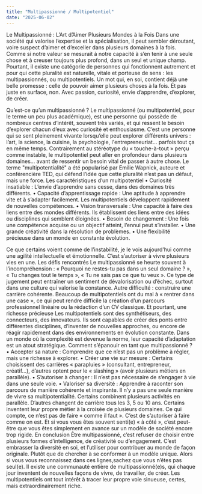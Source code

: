 ```yaml
---
title: "Multipassionné / Multipotentiel"
date: "2025-06-02"
---
```


Le Multipassionné : L’Art d’Aimer Plusieurs Mondes à la Fois
Dans une société qui valorise l’expertise et la spécialisation, il peut sembler déroutant, voire suspect d’aimer et d’exceller dans plusieurs domaines à la fois. Comme si notre valeur se mesurait à notre capacité à s’en tenir à une seule chose et à creuser toujours plus profond, dans un seul et unique champ.
Pourtant, il existe une catégorie de personnes qui fonctionnent autrement et pour qui cette pluralité est naturelle, vitale et porteuse de sens : les multipassionnés, ou multipotentiels. Un mot qui, en soi, contient déjà une belle promesse : celle de pouvoir aimer plusieurs choses à la fois. Et pas juste en surface, non. Avec passion, curiosité, envie d’apprendre, d’explorer, de créer.

Qu’est-ce qu’un multipassionné ?
Le multipassionné (ou multipotentiel, pour le terme un peu plus académique), est une personne qui possède de nombreux centres d’intérêt, souvent très variés, et qui ressent le besoin d’explorer chacun d’eux avec curiosité et enthousiasme. C’est une personne qui se sent pleinement vivante lorsqu’elle peut explorer différents univers : l’art, la science, la cuisine, la psychologie, l'entrepreneuriat… parfois tout ça en même temps. Contrairement au stéréotype du « touche-à-tout » perçu comme instable, le multipotentiel peut aller en profondeur dans plusieurs domaines… avant de ressentir un besoin vital de passer à autre chose.
Le terme "multipotentialité" a été popularisé par Emilie Wapnick, auteure et conférencière TED, qui défend l’idée que cette pluralité n’est pas un défaut, mais une force.
Les caractéristiques d’un multipotentiel
•	Curiosité insatiable : L’envie d’apprendre sans cesse, dans des domaines très différents.
•	Capacité d’apprentissage rapide : Une aptitude à apprendre vite et à s’adapter facilement. Les multipotentiels développent rapidement de nouvelles compétences.
•	Vision transversale : Une capacité à faire des liens entre des mondes différents. Ils établissent des liens entre des idées ou disciplines qui semblent éloignées.
•	Besoin de changement : Une fois une compétence acquise ou un objectif atteint, l’ennui peut s’installer.
•	Une grande créativité dans la résolution de problèmes.
•	Une flexibilité précieuse dans un monde en constante évolution.

Ce que certains voient comme de l’instabilité, je le vois aujourd’hui comme une agilité intellectuelle et émotionnelle. 
C’est s’autoriser à vivre plusieurs vies en une.
Les défis rencontrés
Le multipassionné se heurte souvent à l’incompréhension : « Pourquoi ne restes-tu pas dans un seul domaine ? », « Tu changes tout le temps », « Tu ne sais pas ce que tu veux ». Ce type de jugement peut entraîner un sentiment de dévalorisation ou d’échec, surtout dans une culture qui valorise la constance.
Autre difficulté : construire une carrière cohérente. Beaucoup de multipotentiels ont du mal à « rentrer dans une case », ce qui peut rendre difficile la création d’un parcours professionnel linéaire ou la rédaction d’un CV classique.
Et pourtant, une richesse précieuse
Les multipotentiels sont des synthétiseurs, des connecteurs, des innovateurs. Ils sont capables de créer des ponts entre différentes disciplines, d’inventer de nouvelles approches, ou encore de réagir rapidement dans des environnements en évolution constante. Dans un monde où la complexité est devenue la norme, leur capacité d’adaptation est un atout stratégique.
Comment s’épanouir en tant que multipassionné ?
•	Accepter sa nature : Comprendre que ce n’est pas un problème à régler, mais une richesse à explorer.
•	Créer une vie sur mesure : Certains choisissent des carrières « parapluies » (consultant, entrepreneur, créatif…), d’autres optent pour le « slashing » (avoir plusieurs métiers en parallèle).
•	S’autoriser à changer : Il n’est pas nécessaire de s’engager à vie dans une seule voie.
•	Valoriser sa diversité : Apprendre à raconter son parcours de manière cohérente et inspirante.
Il n’y a pas une seule manière de vivre sa multipotentialité. Certains combinent plusieurs activités en parallèle. D’autres changent de carrière tous les 3, 5 ou 10 ans. Certains inventent leur propre métier à la croisée de plusieurs domaines.
Ce qui compte, ce n’est pas de faire « comme il faut ».
C’est de s’autoriser à faire comme on est.
Et si vous vous êtes souvent senti(e) « à côté », c’est peut-être que vous êtes simplement en avance sur un modèle de société encore trop rigide.
En conclusion 
Être multipassionné, c’est refuser de choisir entre plusieurs formes d’intelligence, de créativité ou d’engagement. C’est embrasser la diversité en soi, et l’utiliser pour contribuer au monde de façon originale. Plutôt que de chercher à se conformer à un modèle unique. Alors si vous vous reconnaissez dans ces lignes,sachez que vous n’êtes pas seul(e). Il existe une communauté entière de multipassionné(e)s, qui chaque jour inventent de nouvelles façons de vivre, de travailler, de créer. Les multipotentiels ont tout intérêt à tracer leur propre voie sinueuse, certes, mais extraordinairement riche.



